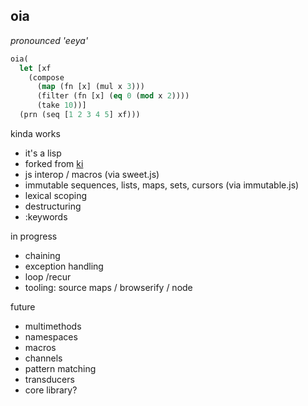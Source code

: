 oia
---
*pronounced 'eeya'*
```lisp
oia( 
  let [xf 
    (compose 
      (map (fn [x] (mul x 3))) 
      (filter (fn [x] (eq 0 (mod x 2)))) 
      (take 10))]
  (prn (seq [1 2 3 4 5] xf)))
```

kinda works

- it's a lisp
- forked from [ki](http://ki-lang.org)
- js interop / macros (via sweet.js)
- immutable sequences, lists, maps, sets, cursors (via immutable.js)
- lexical scoping
- destructuring 
- :keywords

in progress 

- chaining 
- exception handling 
- loop /recur
- tooling: source maps / browserify / node 

future


- multimethods
- namespaces
- macros 
- channels
- pattern matching 
- transducers
- core library?